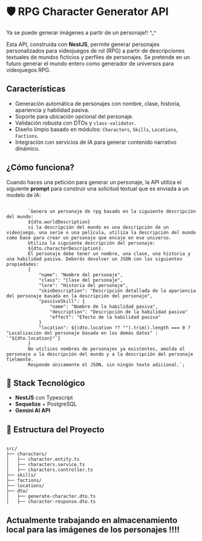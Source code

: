 <h1>🛡️ RPG Character Generator API</h1>

<p>Ya se puede generar imágenes a partir de un personaje!! ^_^</p>

<p>
  Esta API, construida con <strong>NestJS</strong>, permite generar personajes personalizados para videojuegos de rol (RPG) a partir de descripciones textuales de mundos ficticios y perfiles de personajes.
  Se pretende en un futuro generar el mundo entero como generador de universos para videojuegos RPG.
</p>

<h2> Características</h2>
<ul>
  <li>Generación automática de personajes con nombre, clase, historia, apariencia y habilidad pasiva.</li>
  <li>Soporte para ubicación opcional del personaje.</li>
  <li>Validación robusta con DTOs y <code>class-validator</code>.</li>
  <li>Diseño limpio basado en módulos: <code>Characters</code>, <code>Skills</code>, <code>Locations</code>, <code>Factions</code>.</li>
  <li>Integración con servicios de IA para generar contenido narrativo dinámico.</li>
</ul>

<h2>¿Cómo funciona?</h2>

<p>Cuando haces una petición para generar un personaje, la API utiliza el siguiente <strong>prompt</strong> para construir una solicitud textual que es enviada a un modelo de IA:</p>

<pre><code>
        `Genera un personaje de rpg basado en la siguiente descripción del mundo:
        ${dto.worldDescription} 
        si la descripción del mundo es una descripción de un videojuego, una serie o una película, utiliza la descripción del mundo como base para crear un personaje que encaje en ese universo.
        Utiliza la siguiente descripción del personaje:
        ${dto.characterDescription}.
        El personaje debe tener un nombre, una clase, una historia y una habilidad pasiva. Deberás devolver un JSON con las siguientes propiedades:
        {
            "name": "Nombre del personaje",
            "class": "Clase del personaje",
            "lore": "Historia del personaje",
            "skinDescription": "Descripción detallada de la apariencia del personaje basada en la descripción del personaje",
            "passiveSkill": {
                "name": "Nombre de la habilidad pasiva",
                "description": "Descripción de la habilidad pasiva"
                "effect": "Efecto de la habilidad pasiva"
            }
            "location": ${(dto.location ?? "").trim().length === 0 ? "Localización del personaje basada en los demás datos" : `"${dto.location}"`}  
        }
        No utilices nombres de personajes ya existentes, amolda el personaje a la descripción del mundo y a la descripción del personaje fielmente.
        Responde únicamente el JSON, sin ningún texto adicional.`;
</code></pre>

<h2>🔧 Stack Tecnológico</h2>
<ul>
  <li><strong>NestJS</strong> con Typescript</li>
  <li><strong>Sequelize</strong> + PostgreSQL</li>
  <li><strong>Gemini AI API</strong></li>
</ul>

<h2>📁 Estructura del Proyecto</h2>

<pre><code>
src/
├── characters/
│   ├── character.entity.ts
│   ├── characters.service.ts
│   ├── characters.controller.ts
├── skills/
├── factions/
├── locations/
├── dto/
│   ├── generate-character.dto.ts
│   ├── character-response.dto.ts
</code></pre>

<h2> Actualmente trabajando en almacenamiento local para las imágenes de los personajes !!!! </h2>
